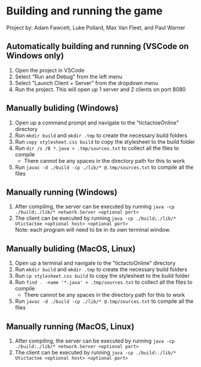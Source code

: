 # Building and running the game

Project by: Adam Fawcett, Luke Pollard, Max Van Fleet, and Paul Warner

## Automatically building and running (VSCode on Windows only)

1. Open the project in VSCode
2. Select "Run and Debug" from the left menu
3. Select "Launch Client + Server" from the dropdown menu
4. Run the project. This will open up 1 server and 2 clients on port 8080

## Manually buliding (Windows)

1. Open up a command prompt and navigate to the "tictactoeOnline" directory
2. Run `mkdir build` and `mkdir .tmp` to create the necessary build folders
3. Run `copy stylesheet.css build` to copy the stylesheet to the build folder
4. Run `dir /s /B *.java > .tmp/sources.txt` to collect all the files to compile
    * There cannot be any spaces in the directory path for this to work
5. Run `javac -d ./build -cp ./lib/* @.tmp/sources.txt` to compile all the files

## Manually running (Windows)

1. After compiling, the server can be executed by running `java -cp ./build;./lib/* network.Server <optional port>`
2. The client can be executed by running `java -cp ./build;./lib/* Utictactoe <optional host> <optional port>`  
Note: each program will need to be in its own terminal window.

## Manually buliding (MacOS, Linux)

1. Open up a terminal and navigate to the "tictactoOnline" directory
2. Run `mkdir build` and `mkdir .tmp` to create the necessary build folders
3. Run `cp stylesheet.css build` to copy the stylesheet to the build folder
4. Run `find . -name '*.java' > .tmp/sources.txt` to collect all the files to compile
    * There cannot be any spaces in the directory path for this to work
5. Run `javac -d ./build -cp ./lib/* @.tmp/sources.txt` to compile all the files

## Manually running (MacOS, Linux)

1. After compiling, the server can be executed by running `java -cp ./build:./lib/* network.Server <optional port>`
2. The client can be executed by running `java -cp ./build:./lib/* Utictactoe <optional host> <optional port>`